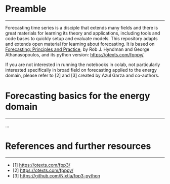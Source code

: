 # Preamble #
------------
Forecasting time series is a disciple that extends many fields and there is great materials for learning its theory and applications, including tools and code bases to quickly setup and evaluate models. This repository adapts and extends open material for learning about forecasting. It is based on [Forecasting: Principles and Practice](https://otexts.com/fpp3/), by Rob J. Hyndman and George Athanasopoulos, and its python version: https://otexts.com/fpppy/ 

If you are not interested in running the notebooks in colab, not particularly interested specifically in broad field on forecasting applied to the energy domain, please refer to [2] and [3] created by Azul Garza and co-authors. 

# Forecasting basics for the energy domain #
--------------------------------------------

... 

# References and further resources # 
------------------------------------

- [1] https://otexts.com/fpp3/
- [2] https://otexts.com/fpppy/
- [3] https://github.com/Nixtla/fpp3-python
